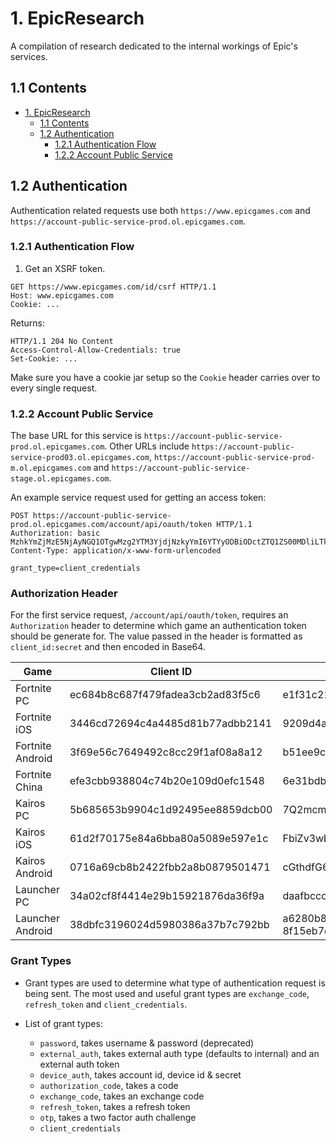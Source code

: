 # 1. EpicResearch
A compilation of research dedicated to the internal workings of Epic's services.

## 1.1 Contents

- [1. EpicResearch](#1-epicresearch)
  - [1.1 Contents](#11-contents)
  - [1.2 Authentication](#12-authentication)
    - [1.2.1 Authentication Flow](#121-authentication-flow)
    - [1.2.2 Account Public Service](#122-account-public-service)

## 1.2 Authentication
Authentication related requests use both `https://www.epicgames.com` and `https://account-public-service-prod.ol.epicgames.com`.

### 1.2.1 Authentication Flow
1. Get an XSRF token.
```http
GET https://www.epicgames.com/id/csrf HTTP/1.1
Host: www.epicgames.com
Cookie: ...
```

Returns:
```http
HTTP/1.1 204 No Content
Access-Control-Allow-Credentials: true
Set-Cookie: ...
```
Make sure you have a cookie jar setup so the `Cookie` header carries over to every single request.

### 1.2.2 Account Public Service
  The base URL for this service is `https://account-public-service-prod.ol.epicgames.com`. Other URLs include `https://account-public-service-prod03.ol.epicgames.com`, `https://account-public-service-prod-m.ol.epicgames.com` and `https://account-public-service-stage.ol.epicgames.com`.
  
An example service request used for getting an access token:
```http
POST https://account-public-service-prod.ol.epicgames.com/account/api/oauth/token HTTP/1.1
Authorization: basic MzhkYmZjMzE5NjAyNGQ1OTgwMzg2YTM3YjdjNzkyYmI6YTYyODBiODctZTQ1ZS00MDliLTk2ODEtOGYxNWViN2RiY2Y1
Content-Type: application/x-www-form-urlencoded

grant_type=client_credentials
```

  ### Authorization Header
  For the first service request, `/account/api/oauth/token`, requires an `Authorization` header to determine which game an authentication token should be generate for. The value passed in the header is formatted as `client_id:secret` and then encoded in Base64.
  
  | Game | Client ID | Secret |
  | - | - | - |
  | Fortnite PC | ec684b8c687f479fadea3cb2ad83f5c6 | e1f31c211f28413186262d37a13fc84d |
  | Fortnite iOS | 3446cd72694c4a4485d81b77adbb2141 | 9209d4a5e25a457fb9b07489d313b41a |
  | Fortnite Android | 3f69e56c7649492c8cc29f1af08a8a12 | b51ee9cb12234f50a69efa67ef53812e |
  | Fortnite China | efe3cbb938804c74b20e109d0efc1548 | 6e31bdbae6a44f258474733db74f39ba |
  | Kairos PC | 5b685653b9904c1d92495ee8859dcb00 | 7Q2mcmneyuvPmoRYfwM7gfErA6iUjhXr |
  | Kairos iOS | 61d2f70175e84a6bba80a5089e597e1c | FbiZv3wbiKpvVKrAeMxiR6WhxZWVbrvA |
  | Kairos Android | 0716a69cb8b2422fbb2a8b0879501471 | cGthdfG68tyE7M3ZHMu3sXUBwqhibKFp |
  | Launcher PC | 34a02cf8f4414e29b15921876da36f9a | daafbccc737745039dffe53d94fc76cf |
  | Launcher Android | 38dbfc3196024d5980386a37b7c792bb | a6280b87-e45e-409b-9681-8f15eb7dbcf5 |

  ### Grant Types
  - Grant types are used to determine what type of authentication request is being sent. The most used and useful grant types are `exchange_code`, `refresh_token` and `client_credentials`.
  
  - List of grant types:
    - `password`, takes username & password (deprecated)
    - `external_auth`, takes external auth type (defaults to internal) and an external auth token
    - `device_auth`, takes account id, device id & secret
    - `authorization_code`, takes a code
    - `exchange_code`, takes an exchange code
    - `refresh_token`, takes a refresh token
    - `otp`, takes a two factor auth challenge
    - `client_credentials`

